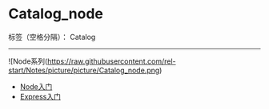 ﻿# Catalog_node

标签（空格分隔）： Catalog

---
![Node系列(https://raw.githubusercontent.com/rel-start/Notes/picture/picture/Catalog_node.png)

- [Node入门](https://github.com/rel-start/Notes/blob/master/Node/Introduction%20to%20Node.md)
- [Express入门](https://github.com/rel-start/Notes/blob/master/Node/Introduction%20to%20Express.md)




